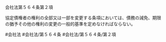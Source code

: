 会社法第５６４条第２項

協定債権者の権利の全部又は一部を変更する条項においては、債務の減免、期限の猶予その他の権利の変更の一般的基準を定めなければならない。

#会社法
#会社法/第５６４条
#会社法/第５６４条/第２項
